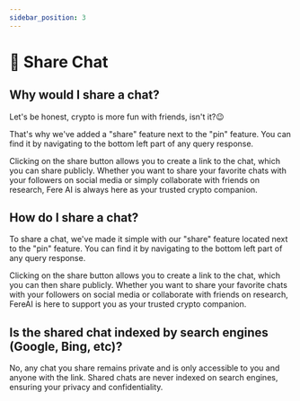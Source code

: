 ```yaml
---
sidebar_position: 3
---
```


# 👫 Share Chat

## Why would I share a chat?

Let's be honest, crypto is more fun with friends, isn't it?😉

That's why we've added a "share" feature next to the "pin" feature. You can find it by navigating to the bottom left part of any query response.

Clicking on the share button allows you to create a link to the chat, which you can share publicly. Whether you want to share your favorite chats with your followers on social media or simply collaborate with friends on research, Fere AI is always here as your trusted crypto companion.

## How do I share a chat?

To share a chat, we've made it simple with our "share" feature located next to the "pin" feature. You can find it by navigating to the bottom left part of any query response.

Clicking on the share button allows you to create a link to the chat, which you can then share publicly. Whether you want to share your favorite chats with your followers on social media or collaborate with friends on research, FereAI is here to support you as your trusted crypto companion.

## Is the shared chat indexed by search engines (Google, Bing, etc)?

No, any chat you share remains private and is only accessible to you and anyone with the link. Shared chats are never indexed on search engines, ensuring your privacy and confidentiality.
